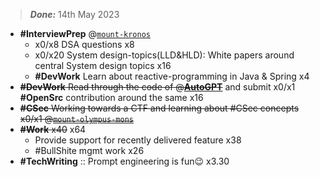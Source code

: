 > _**Done:**_ 14th May 2023

- **#InterviewPrep** @[`mount-kronos`](https://github.com/everrover/mount-kronos)
  - x0/x8 DSA questions x8
  - x0/x20 System design-topics(LLD&HLD): White papers around central System design topics x16
  - **#DevWork** Learn about reactive-programming in Java & Spring x4
- ~~**#DevWork** Read through the code of @**[AutoGPT](https://github.com/Significant-Gravitas/Auto-GPT)**~~ and submit x0/x1 **#OpenSrc** contribution around the same x16
- ~~**#CSec** Working towards a CTF and learning about #CSec concepts x0/x1 @[`mount-olympus-mons`](https://github.com/everrover/mount-olympus-mons/CTF_Wonderland)~~
- ~~**#Work** x40~~ x64
  - Provide support for recently delivered feature x38
  - #BullShite mgmt work x26
- **#TechWriting** :: Prompt engineering is fun😉 x3.30

